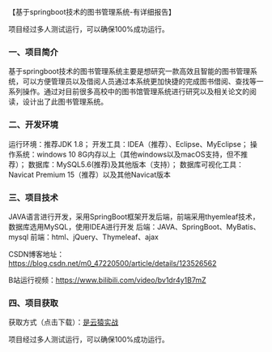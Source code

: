 【基于springboot技术的图书管理系统-有详细报告】

项目经过多人测试运行，可以确保100%成功运行。

### 一、项目简介

基于springboot技术的图书管理系统主要是想研究一款高效且智能的图书管理系统，可以方便管理员以及借阅人员通过本系统更加快捷的完成图书借阅、查找等一系列操作。通过对目前很多高校中的图书馆管理系统进行研究以及相关论文的阅读，设计出了此图书管理系统。

### 二、开发环境

运行环境：推荐JDK 1.8；
开发工具：IDEA（推荐）、Eclipse、MyEclipse；
操作系统：windows 10 8G内存以上（其他windows以及macOS支持，但不推荐）；
数据库：MySQL5.6(推荐)及其他版本（支持）；
数据库可视化工具：Navicat Premium 15（推荐）以及其他Navicat版本

### 三、项目技术

JAVA语言进行开发，采用SpringBoot框架开发后端，前端采用thyemleaf技术，数据库选用MySQL，使用IDEA进行开发
后端：JAVA、SpringBoot、MyBatis、mysql
前端：html、jQuery、Thymeleaf、ajax

CSDN博客地址：https://blog.csdn.net/m0_47220500/article/details/123526562

B站运行视频：https://www.bilibili.com/video/bv1dr4y1B7mZ


### 四、项目获取
获取方式（点击下载）：[是云猿实战](https://shiyuncode.com/details?goodsCode=C00033)

项目经过多人测试运行，可以确保100%成功运行。

